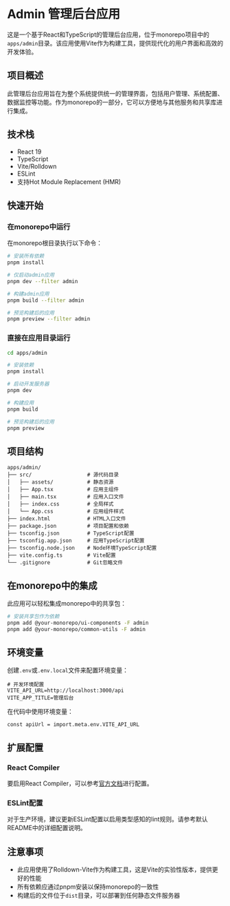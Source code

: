 # Admin 管理后台应用

这是一个基于React和TypeScript的管理后台应用，位于monorepo项目中的`apps/admin`目录。该应用使用Vite作为构建工具，提供现代化的用户界面和高效的开发体验。

## 项目概述

此管理后台应用旨在为整个系统提供统一的管理界面，包括用户管理、系统配置、数据监控等功能。作为monorepo的一部分，它可以方便地与其他服务和共享库进行集成。

## 技术栈

- React 19
- TypeScript
- Vite/Rolldown
- ESLint
- 支持Hot Module Replacement (HMR)

## 快速开始

### 在monorepo中运行

在monorepo根目录执行以下命令：

```bash
# 安装所有依赖
pnpm install

# 仅启动admin应用
pnpm dev --filter admin

# 构建admin应用
pnpm build --filter admin

# 预览构建后的应用
pnpm preview --filter admin
```

### 直接在应用目录运行

```bash
cd apps/admin

# 安装依赖
pnpm install

# 启动开发服务器
pnpm dev

# 构建应用
pnpm build

# 预览构建后的应用
pnpm preview
```

## 项目结构

```
apps/admin/
├── src/                  # 源代码目录
│   ├── assets/           # 静态资源
│   ├── App.tsx           # 应用主组件
│   ├── main.tsx          # 应用入口文件
│   ├── index.css         # 全局样式
│   └── App.css           # 应用组件样式
├── index.html            # HTML入口文件
├── package.json          # 项目配置和依赖
├── tsconfig.json         # TypeScript配置
├── tsconfig.app.json     # 应用TypeScript配置
├── tsconfig.node.json    # Node环境TypeScript配置
├── vite.config.ts        # Vite配置
└── .gitignore            # Git忽略文件
```

## 在monorepo中的集成

此应用可以轻松集成monorepo中的共享包：

```bash
# 安装共享包作为依赖
pnpm add @your-monorepo/ui-components -F admin
pnpm add @your-monorepo/common-utils -F admin
```

## 环境变量

创建`.env`或`.env.local`文件来配置环境变量：

```
# 开发环境配置
VITE_API_URL=http://localhost:3000/api
VITE_APP_TITLE=管理后台
```

在代码中使用环境变量：

```tsx
const apiUrl = import.meta.env.VITE_API_URL
```

## 扩展配置

### React Compiler

要启用React Compiler，可以参考[官方文档](https://react.dev/learn/react-compiler/installation)进行配置。

### ESLint配置

对于生产环境，建议更新ESLint配置以启用类型感知的lint规则。请参考默认README中的详细配置说明。

## 注意事项

- 此应用使用了Rolldown-Vite作为构建工具，这是Vite的实验性版本，提供更好的性能
- 所有依赖应通过pnpm安装以保持monorepo的一致性
- 构建后的文件位于`dist`目录，可以部署到任何静态文件服务器
